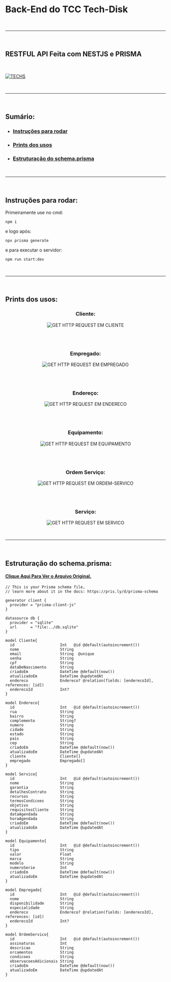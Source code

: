 # Back-End do TCC Tech-Disk

<br>


-----
<br>

## RESTFUL API Feita com NESTJS e PRISMA
<br>

[![TECHS](https://skillicons.dev/icons?i=nestjs,prisma&theme=dark)](https://skillicons.dev)

<br>

------

<br>

## Sumário:
- ### [Instruções para rodar](#instruc3a7c3b5es-para-rodar-1)
- ### [Prints dos usos](#prints-dos-usos-1)
- ### [Estruturação do schema.prisma](#estruturac3a7c3a3o-do-schemaprisma-1)

<br>

----

<br>


## Instruções para rodar:
Primeiramente use no cmd:
```
npm i
```
e logo após:
```
npx prisma generate
```
e para executar o servidor:
```
npm run start:dev
```

<br>


----

<br>

## Prints dos usos: 

<div style="text-align: center;">

### Cliente:

![GET HTTP REQUEST EM CLIENTE](images/get-cliente.png)

<br>
<br>



### Empregado:

![GET HTTP REQUEST EM EMPREGADO](images/get-empregado.png)

<br>
<br>


### Endereço:

![GET HTTP REQUEST EM ENDERECO](images/get-ENDERECO.png)


<br>
<br>


### Equipamento:

![GET HTTP REQUEST EM EQUIPAMENTO](images/get-EQUIPAMENTO.png)


<br>
<br>


### Ordem Serviço:

![GET HTTP REQUEST EM ORDEM-SERVICO](images/get-ORDEM-SERVICO.png)


<br>
<br>


### Serviço:

![GET HTTP REQUEST EM SERVICO](images/get-SERVICO.png)

<br>

----

<br>



</div>


## Estruturação do schema.prisma:

#### [Clique Aqui Para Ver o Arquivo Original.](prisma/schema.prisma)
```
// This is your Prisma schema file,
// learn more about it in the docs: https://pris.ly/d/prisma-schema

generator client {
  provider = "prisma-client-js"
}

datasource db {
  provider = "sqlite"
  url      = "file:../db.sqlite"
}

model Cliente{
  id                    Int   @id @default(autoincrement())
  nome                  String
  email                 String  @unique
  senha                 String
  cpf                   String
  dataDeNascimento      String
  criadoEm              DateTime @default(now())
  atualizadoEm          DateTime @updatedAt
  endereco              Endereco? @relation(fields: [enderecoId], references: [id])
  enderecoId            Int?
}

model Endereco{
  id                    Int   @id @default(autoincrement())
  rua                   String
  bairro                String
  complemento           String?
  numero                String
  cidade                String
  estado                String
  pais                  String
  cep                   String
  criadoEm              DateTime @default(now())
  atualizadoEm          DateTime @updatedAt
  cliente               Cliente[]
  empregado             Empregado[]
}

model Servico{
  id                    Int   @id @default(autoincrement())
  nome                  String
  garantia              String
  detalhesContrato      String
  recursos              String
  termosCondicoes       String
  objetivo              String
  requisitosCliente     String
  dataAgendada          String
  horaAgendada          String
  criadoEm              DateTime @default(now())
  atualizadoEm          DateTime @updatedAt
}

model Equipamento{
  id                    Int   @id @default(autoincrement())
  tipo                  String
  valor                 Float
  marca                 String
  modelo                String
  numeroSerie           Int
  criadoEm              DateTime @default(now())
  atualizadoEm          DateTime @updatedAt
}

model Empregado{
  id                    Int   @id @default(autoincrement())
  nome                  String
  disponibilidade       String
  especialidade         String
  endereco              Endereco? @relation(fields: [enderecoId], references: [id])
  enderecoId            Int?
}

model OrdemServico{
  id                    Int   @id @default(autoincrement())
  assinaturas           Int
  descricao             String
  orcamentos            String
  condicoes             String
  observacoesAdicionais String
  criadoEm              DateTime @default(now())
  atualizadoEm          DateTime @updatedAt
}
```